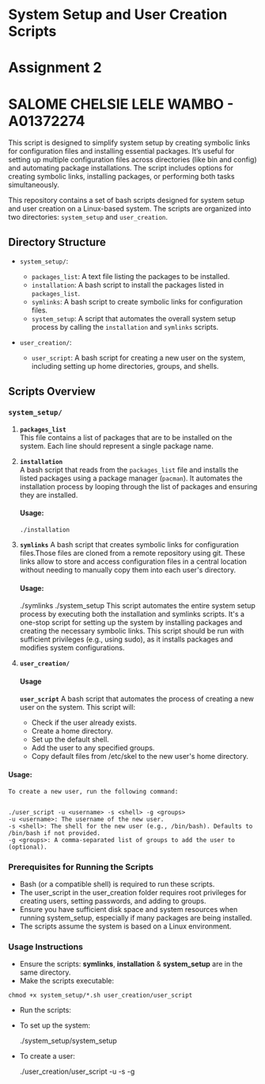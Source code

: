 # System Setup and User Creation Scripts
# Assignment 2
# SALOME CHELSIE LELE WAMBO - A01372274

This script is designed to simplify system setup by creating symbolic links for configuration files and installing essential packages. It’s useful for setting up multiple configuration files across directories (like bin and config) and automating package installations. The script includes options for creating symbolic links, installing packages, or performing both tasks simultaneously.

This repository contains a set of bash scripts designed for system setup and user creation on a Linux-based system. The scripts are organized into two directories: `system_setup` and `user_creation`.

## Directory Structure

- `system_setup/`:
  - `packages_list`: A text file listing the packages to be installed.
  - `installation`: A bash script to install the packages listed in `packages_list`.
  - `symlinks`: A bash script to create symbolic links for configuration files.
  - `system_setup`: A script that automates the overall system setup process by calling the `installation` and `symlinks` scripts.
  
- `user_creation/`:
  - `user_script`: A bash script for creating a new user on the system, including setting up home directories, groups, and shells.

## Scripts Overview

### `system_setup/`

1. **`packages_list`**  
   This file contains a list of packages that are to be installed on the system. Each line should represent a single package name.

2. **`installation`**  
   A bash script that reads from the `packages_list` file and installs the listed packages using a package manager (`pacman`). It automates the installation process by looping through the list of packages and ensuring they are installed.

   #### Usage:
   `./installation`

3. **`symlinks`**
    A bash script that creates symbolic links for configuration files.Those files are cloned from a remote repository using git. These links allow to store and access configuration files in a central location without needing to manually copy them into each user's directory.

    #### Usage:

    ./symlinks
    ./system_setup
    This script automates the entire system setup process by executing both the installation and symlinks scripts. It's a one-stop script for setting up the system by installing packages and creating the necessary symbolic links.
    This script should be run with sufficient privileges (e.g., using sudo), as it installs packages and modifies system configurations.

4. **`user_creation/`**

    #### Usage
    **`user_script`**
    A bash script that automates the process of creating a new user on the system. This script will:

    * Check if the user already exists.
    * Create a home directory.
    * Set up the default shell.
    * Add the user to any specified groups.
    * Copy default files from /etc/skel to the new user's home directory.
#### Usage:
    To create a new user, run the following command:


    ./user_script -u <username> -s <shell> -g <groups>
    -u <username>: The username of the new user.
    -s <shell>: The shell for the new user (e.g., /bin/bash). Defaults to /bin/bash if not provided.
    -g <groups>: A comma-separated list of groups to add the user to (optional).
    

### Prerequisites for Running the Scripts
* Bash (or a compatible shell) is required to run these scripts.
* The user_script in the user_creation folder requires root privileges for creating users, setting passwords, and adding to groups.
* Ensure you have sufficient disk space and system resources when running system_setup, especially if many packages are being installed.
* The scripts assume the system is based on a Linux environment.

### Usage Instructions

* Ensure the scripts: **symlinks**, **installation** & **system_setup** are in the same directory.
* Make the scripts executable:


`chmod +x system_setup/*.sh user_creation/user_script`

* Run the scripts:

* To set up the system:

    ./system_setup/system_setup

* To create a user:

    ./user_creation/user_script -u <username> -s <shell> -g <groups>


